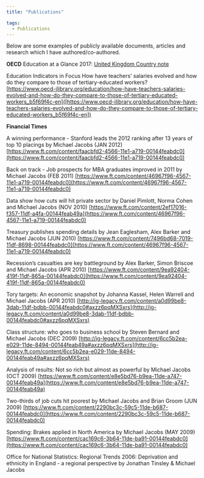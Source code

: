 ```yaml
---
title: "Publications"

tags:
  - Publications
---
```


Below are some examples of publicly available documents, articles and research which I have authored/co-authored.

**OECD** 
Education at a Glance 2017: [United Kingdom Country note](https://www.oecd-ilibrary.org/education/education-at-a-glance-2017/united-kingdom_eag-2017-71-en)

Education Indicators in Focus How have teachers’ salaries evolved and how do they compare to those of tertiary-educated workers?
[https://www.oecd-ilibrary.org/education/how-have-teachers-salaries-evolved-and-how-do-they-compare-to-those-of-tertiary-educated-workers_b5f69f4c-en]([https://www.oecd-ilibrary.org/education/how-have-teachers-salaries-evolved-and-how-do-they-compare-to-those-of-tertiary-educated-workers_b5f69f4c-en])

**Financial Times**

A winning performance - Stanford leads the 2012 ranking after 13 years of top 10 placings by Michael Jacobs (JAN 2012)
[https://www.ft.com/content/faacbfd2-4566-11e1-a719-00144feabdc0](https://www.ft.com/content/faacbfd2-4566-11e1-a719-00144feabdc0)

Back on track - Job prospects for MBA graduates improved in 2011 by Michael Jacobs (FEB 2011)
[https://www.ft.com/content/46967f96-4567-11e1-a719-00144feabdc0](https://www.ft.com/content/46967f96-4567-11e1-a719-00144feabdc0)

Data show how cuts will hit private sector by Daniel Pimlott, Norma Cohen and Michael Jacobs (NOV 2010)
[https://www.ft.com/content/2ef17016-f357-11df-a4fa-00144feab49a](https://www.ft.com/content/46967f96-4567-11e1-a719-00144feabdc0)

Treasury publishes spending details by Jean Eaglesham, Alex Barker and Michael Jacobs (JUN 2010)
[https://www.ft.com/content/7496bd68-7019-11df-8698-00144feabdc0](https://www.ft.com/content/46967f96-4567-11e1-a719-00144feabdc0)

Recession’s casualties are key battleground by Alex Barker, Simon Briscoe and Michael Jacobs (APR 2010)
[https://www.ft.com/content/9ea92404-419f-11df-865a-00144feabdc0](https://www.ft.com/content/9ea92404-419f-11df-865a-00144feabdc0)

Tory targets: An economic snapshot by Johanna Kassel, Helen Warrell and Michael Jacobs (APR 2010)
[http://ig-legacy.ft.com/content/a0d99be8-3dab-11df-bdbb-00144feabdc0#axzz6pqMXSxrs](http://ig-legacy.ft.com/content/a0d99be8-3dab-11df-bdbb-00144feabdc0#axzz6pqMXSxrs)

Class structure: who goes to business school by Steven Bernard and Michael Jacobs (DEC 2009)
[http://ig-legacy.ft.com/content/6cc5b2ea-e029-11de-8494-00144feab49a#axzz6pqMXSxrs](http://ig-legacy.ft.com/content/6cc5b2ea-e029-11de-8494-00144feab49a#axzz6pqMXSxrs)

Analysis of results: Not so rich but almost as powerful by Michael Jacobs (OCT 2009)
[https://www.ft.com/content/e8e5bd76-b9ea-11de-a747-00144feab49a](https://www.ft.com/content/e8e5bd76-b9ea-11de-a747-00144feab49a)

Two-thirds of job cuts hit poorest by Michael Jacobs and Brian Groom (JUN 2009)
[https://www.ft.com/content/2290bc3c-59c5-11de-b687-00144feabdc0](https://www.ft.com/content/2290bc3c-59c5-11de-b687-00144feabdc0)

Spending: Brakes applied in North America by Michael Jacobs (MAY 2009)
[https://www.ft.com/content/cac169c6-3b64-11de-ba91-00144feabdc0](https://www.ft.com/content/cac169c6-3b64-11de-ba91-00144feabdc0)


Office for National Statistics: Regional Trends 2006: Deprivation and ethnicity in England - a regional perspective by Jonathan Tinsley & Michael Jacobs
